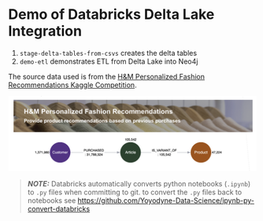 # Demo of Databricks Delta Lake Integration

1. `stage-delta-tables-from-csvs` creates the delta tables
2. `demo-etl` demonstrates ETL from Delta Lake into Neo4j

The source data used is from the [H&M Personalized Fashion Recommendations Kaggle Competition](https://www.kaggle.com/competitions/h-and-m-personalized-fashion-recommendations/data).

<img src="img/summary.png" alt="summary" width="1000"/>
 
> **_NOTE:_**  Databricks automatically converts python notebooks (`.ipynb`) to `.py` files when committing to git. to convert the `.py` files back to notebooks see https://github.com/Yoyodyne-Data-Science/ipynb-py-convert-databricks 
